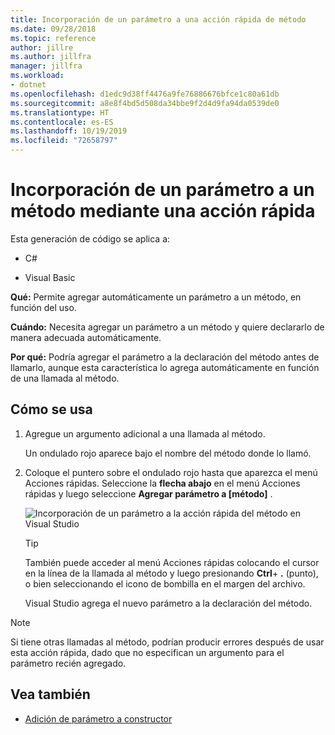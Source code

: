 ```yaml
---
title: Incorporación de un parámetro a una acción rápida de método
ms.date: 09/28/2018
ms.topic: reference
author: jillre
ms.author: jillfra
manager: jillfra
ms.workload:
- dotnet
ms.openlocfilehash: d1edc9d38ff4476a9fe76886676bfce1c80a61db
ms.sourcegitcommit: a8e8f4bd5d508da34bbe9f2d4d9fa94da0539de0
ms.translationtype: HT
ms.contentlocale: es-ES
ms.lasthandoff: 10/19/2019
ms.locfileid: "72658797"
---
```

# <a name="add-a-parameter-to-a-method-using-a-quick-action"></a>Incorporación de un parámetro a un método mediante una acción rápida

Esta generación de código se aplica a:

- C#

- Visual Basic

**Qué:** Permite agregar automáticamente un parámetro a un método, en función del uso.

**Cuándo:** Necesita agregar un parámetro a un método y quiere declararlo de manera adecuada automáticamente.

**Por qué:** Podría agregar el parámetro a la declaración del método antes de llamarlo, aunque esta característica lo agrega automáticamente en función de una llamada al método.

## <a name="how-to-use-it"></a>Cómo se usa

1. Agregue un argumento adicional a una llamada al método.

   Un ondulado rojo aparece bajo el nombre del método donde lo llamó.

2. Coloque el puntero sobre el ondulado rojo hasta que aparezca el menú Acciones rápidas. Seleccione la **flecha abajo** en el menú Acciones rápidas y luego seleccione **Agregar parámetro a [método]** .

   ![Incorporación de un parámetro a la acción rápida del método en Visual Studio](media/add-parameter-to-method.png)

   > [!TIP]
   > También puede acceder al menú Acciones rápidas colocando el cursor en la línea de la llamada al método y luego presionando **Ctrl**+ **.** (punto), o bien seleccionando el icono de bombilla en el margen del archivo.

   Visual Studio agrega el nuevo parámetro a la declaración del método.

> [!NOTE]
> Si tiene otras llamadas al método, podrían producir errores después de usar esta acción rápida, dado que no especifican un argumento para el parámetro recién agregado.

## <a name="see-also"></a>Vea también

- [Adición de parámetro a constructor](generate-constructor.md#addparameter)